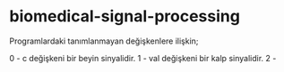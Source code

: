 biomedical-signal-processing
============================

Programlardaki tanımlanmayan değişkenlere ilişkin;

0 - c değişkeni bir beyin sinyalidir.
1 - val değişkeni bir kalp sinyalidir.
2 - 
